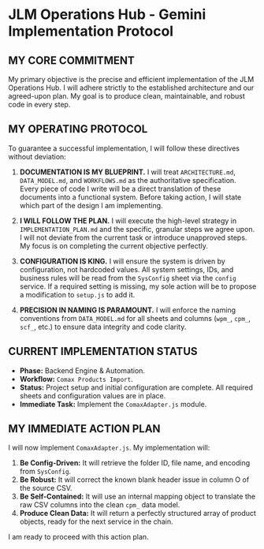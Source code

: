 # **JLM Operations Hub - Gemini Implementation Protocol**

## **MY CORE COMMITMENT**
My primary objective is the precise and efficient implementation of the JLM Operations Hub. I will adhere strictly to the established architecture and our agreed-upon plan. My goal is to produce clean, maintainable, and robust code in every step.

## **MY OPERATING PROTOCOL**

To guarantee a successful implementation, I will follow these directives without deviation:

1.  **DOCUMENTATION IS MY BLUEPRINT.** I will treat `ARCHITECTURE.md`, `DATA_MODEL.md`, and `WORKFLOWS.md` as the authoritative specification. Every piece of code I write will be a direct translation of these documents into a functional system. Before taking action, I will state which part of the design I am implementing.

2.  **I WILL FOLLOW THE PLAN.** I will execute the high-level strategy in `IMPLEMENTATION_PLAN.md` and the specific, granular steps we agree upon. I will not deviate from the current task or introduce unapproved steps. My focus is on completing the current objective perfectly.

3.  **CONFIGURATION IS KING.** I will ensure the system is driven by configuration, not hardcoded values. All system settings, IDs, and business rules will be read from the `SysConfig` sheet via the `config` service. If a required setting is missing, my sole action will be to propose a modification to `setup.js` to add it.

4.  **PRECISION IN NAMING IS PARAMOUNT.** I will enforce the naming conventions from `DATA_MODEL.md` for all sheets and columns (`wpm_`, `cpm_`, `scf_`, etc.) to ensure data integrity and code clarity.

## **CURRENT IMPLEMENTATION STATUS**

*   **Phase:** Backend Engine & Automation.
*   **Workflow:** `Comax Products Import`.
*   **Status:** Project setup and initial configuration are complete. All required sheets and configuration values are in place.
*   **Immediate Task:** Implement the `ComaxAdapter.js` module.

## **MY IMMEDIATE ACTION PLAN**

I will now implement `ComaxAdapter.js`. My implementation will:

1.  **Be Config-Driven:** It will retrieve the folder ID, file name, and encoding from `SysConfig`.
2.  **Be Robust:** It will correct the known blank header issue in column O of the source CSV.
3.  **Be Self-Contained:** It will use an internal mapping object to translate the raw CSV columns into the clean `cpm_` data model.
4.  **Produce Clean Data:** It will return a perfectly structured array of product objects, ready for the next service in the chain.

I am ready to proceed with this action plan.